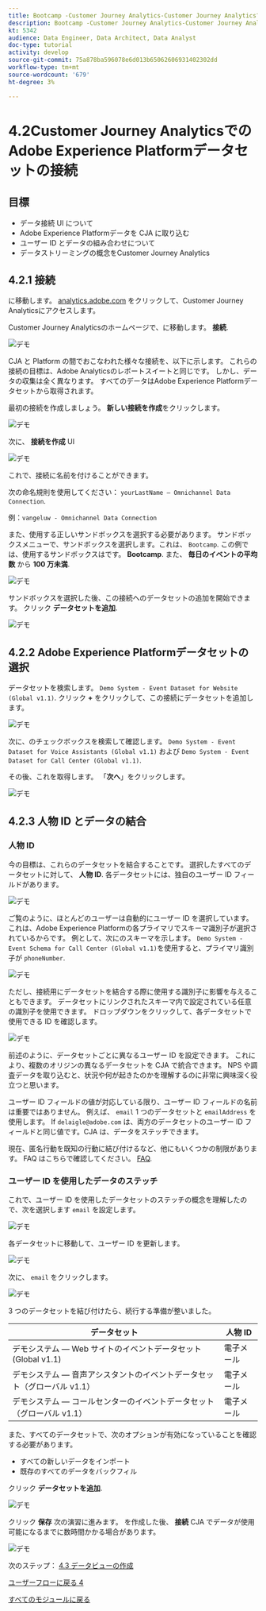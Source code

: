 ```yaml
---
title: Bootcamp -Customer Journey Analytics-Customer Journey AnalyticsでのAdobe Experience Platformデータセットの接続 — ブラジル
description: Bootcamp -Customer Journey Analytics-Customer Journey AnalyticsでのAdobe Experience Platformデータセットの接続 — ブラジル
kt: 5342
audience: Data Engineer, Data Architect, Data Analyst
doc-type: tutorial
activity: develop
source-git-commit: 75a878ba596078e6d013b65062606931402302dd
workflow-type: tm+mt
source-wordcount: '679'
ht-degree: 3%

---
```


# 4.2Customer Journey AnalyticsでのAdobe Experience Platformデータセットの接続

## 目標

- データ接続 UI について
- Adobe Experience Platformデータを CJA に取り込む
- ユーザー ID とデータの組み合わせについて
- データストリーミングの概念をCustomer Journey Analytics

## 4.2.1 接続

に移動します。 [analytics.adobe.com](https://analytics.adobe.com) をクリックして、Customer Journey Analyticsにアクセスします。

Customer Journey Analyticsのホームページで、に移動します。 **接続**.

![デモ](./images/cja2.png)

CJA と Platform の間でおこなわれた様々な接続を、以下に示します。 これらの接続の目標は、Adobe Analyticsのレポートスイートと同じです。 しかし、データの収集は全く異なります。 すべてのデータはAdobe Experience Platformデータセットから取得されます。

最初の接続を作成しましょう。 **新しい接続を作成**&#x200B;をクリックします。

![デモ](./images/cja4.png)

次に、 **接続を作成** UI

![デモ](./images/cja5.png)

これで、接続に名前を付けることができます。

次の命名規則を使用してください： `yourLastName – Omnichannel Data Connection`.

例：`vangeluw - Omnichannel Data Connection`

また、使用する正しいサンドボックスを選択する必要があります。 サンドボックスメニューで、サンドボックスを選択します。これは、 `Bootcamp`. この例では、使用するサンドボックスはです。 **Bootcamp**. また、 **毎日のイベントの平均数** から **100 万未満**.

![デモ](./images/cjasb.png)

サンドボックスを選択した後、この接続へのデータセットの追加を開始できます。 クリック **データセットを追加**.

![デモ](./images/cjasb1.png)

## 4.2.2 Adobe Experience Platformデータセットの選択

データセットを検索します。 `Demo System - Event Dataset for Website (Global v1.1)`. クリック **+** をクリックして、この接続にデータセットを追加します。

![デモ](./images/cja7.png)

次に、のチェックボックスを検索して確認します。 `Demo System - Event Dataset for Voice Assistants (Global v1.1)` および `Demo System - Event Dataset for Call Center (Global v1.1)`.

その後、これを取得します。 「**次へ**」をクリックします。

![デモ](./images/cja9.png)

## 4.2.3 人物 ID とデータの結合

### 人物 ID

今の目標は、これらのデータセットを結合することです。 選択したすべてのデータセットに対して、 **人物 ID**. 各データセットには、独自のユーザー ID フィールドがあります。

![デモ](./images/cja11.png)

ご覧のように、ほとんどのユーザーは自動的にユーザー ID を選択しています。 これは、Adobe Experience Platformの各プライマリでスキーマ識別子が選択されているからです。 例として、次にのスキーマを示します。 `Demo System - Event Schema for Call Center (Global v1.1)`を使用すると、プライマリ識別子が `phoneNumber`.

![デモ](./images/cja13.png)

ただし、接続用にデータセットを結合する際に使用する識別子に影響を与えることもできます。 データセットにリンクされたスキーマ内で設定されている任意の識別子を使用できます。 ドロップダウンをクリックして、各データセットで使用できる ID を確認します。

![デモ](./images/cja14.png)

前述のように、データセットごとに異なるユーザー ID を設定できます。 これにより、複数のオリジンの異なるデータセットを CJA で統合できます。 NPS や調査データを取り込むと、状況や何が起きたのかを理解するのに非常に興味深く役立つと思います。

ユーザー ID フィールドの値が対応している限り、ユーザー ID フィールドの名前は重要ではありません。 例えば、 `email` 1 つのデータセットと `emailAddress` を使用します。 If `delaigle@adobe.com` は、両方のデータセットのユーザー ID フィールドと同じ値です。CJA は、データをステッチできます。

現在、匿名行動を既知の行動に結び付けるなど、他にもいくつかの制限があります。 FAQ はこちらで確認してください。 [FAQ](https://experienceleague.adobe.com/docs/analytics-platform/using/cja-overview/cja-faq.html?lang=ja).

### ユーザー ID を使用したデータのステッチ

これで、ユーザー ID を使用したデータセットのステッチの概念を理解したので、次を選択します `email` を設定します。

![デモ](./images/cja15.png)

各データセットに移動して、ユーザー ID を更新します。

![デモ](./images/cja12a.png)

次に、 `email` をクリックします。

![デモ](./images/cja17.png)

3 つのデータセットを結び付けたら、続行する準備が整いました。

| データセット | 人物 ID |
| ----------------- |-------------| 
| デモシステム — Web サイトのイベントデータセット (Global v1.1) | 電子メール |
| デモシステム — 音声アシスタントのイベントデータセット（グローバル v1.1） | 電子メール |
| デモシステム — コールセンターのイベントデータセット（グローバル v1.1） | 電子メール |

また、すべてのデータセットで、次のオプションが有効になっていることを確認する必要があります。

- すべての新しいデータをインポート
- 既存のすべてのデータをバックフィル

クリック **データセットを追加**.

![デモ](./images/cja16.png)

クリック **保存** 次の演習に進みます。
を作成した後、 **接続** CJA でデータが使用可能になるまでに数時間かかる場合があります。

![デモ](./images/cja20.png)

次のステップ： [4.3 データビューの作成](./ex3.md)

[ユーザーフローに戻る 4](./uc4.md)

[すべてのモジュールに戻る](./../../overview.md)
